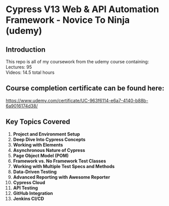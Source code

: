 # Cypress V13 Web & API Automation Framework - Novice To Ninja (udemy) 


## Introduction

This repo is all of my coursework from the udemy course containing: 
Lectures: 95  
Videos: 14.5 total hours

## Course completion certificate can be found here:

https://www.udemy.com/certificate/UC-963f6114-e6a7-4140-b88b-6a9016174d38/

## Key Topics Covered

1. **Project and Environment Setup**
2. **Deep Dive Into Cypress Concepts**
3. **Working with Elements**
4. **Asynchronous Nature of Cypress**
5. **Page Object Model (POM)**
6. **Framework vs. No Framework Test Classes**
7. **Working with Multiple Test Specs and Methods**
8. **Data-Driven Testing**
9. **Advanced Reporting with Awesome Reporter**
10. **Cypress Cloud**
11. **API Testing**
12. **GitHub Integration**
13. **Jenkins CI/CD**




